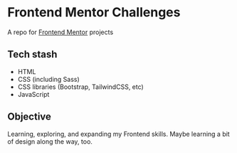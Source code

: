 # Frontend Mentor Challenges
A repo for [Frontend Mentor](https://www.frontendmentor.io/) projects

## Tech stash
* HTML
* CSS (including Sass)
* CSS libraries (Bootstrap, TailwindCSS, etc)
* JavaScript

## Objective
Learning, exploring, and expanding my Frontend skills. Maybe learning a bit of design along the way, too.

